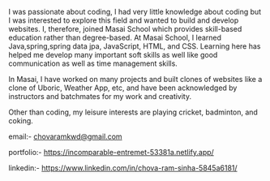 I was passionate about coding, I had very little knowledge about coding but I was interested to explore this field and wanted to build and develop websites. I, therefore, joined Masai School which provides skill-based education rather than degree-based. At Masai School, I learned Java,spring,spring data jpa, JavaScript, HTML, and CSS. Learning here has helped me develop many important soft skills as well like good communication as well as time management skills.

In Masai, I have worked on many projects and built clones of websites like a clone of Uboric, Weather App, etc, and have been acknowledged by instructors and batchmates for my work and creativity.

Other than coding, my leisure interests are playing cricket, badminton, and coking.


email:- chovaramkwd@gmail.com

portfolio:- https://incomparable-entremet-53381a.netlify.app/

linkedin:- https://www.linkedin.com/in/chova-ram-sinha-5845a6181/
